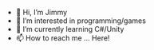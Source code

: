 - 👋 Hi, I’m Jimmy
- 👀 I’m interested in programming/games
- 🌱 I’m currently learning C#/Unity
- 📫 How to reach me ... Here!

<!---
nordstromjimmy/nordstromjimmy is a ✨ special ✨ repository because its `README.md` (this file) appears on your GitHub profile.
You can click the Preview link to take a look at your changes.
--->
